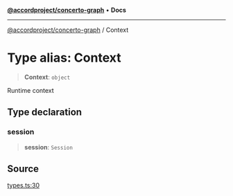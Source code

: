 [**@accordproject/concerto-graph**](../README.md) • **Docs**

***

[@accordproject/concerto-graph](../README.md) / Context

# Type alias: Context

> **Context**: `object`

Runtime context

## Type declaration

### session

> **session**: `Session`

## Source

[types.ts:30](https://github.com/accordproject/lab-concerto-graph/blob/8e78133b0c3a8cb9cb393d291d79fc66c6e6c373/src/types.ts#L30)
